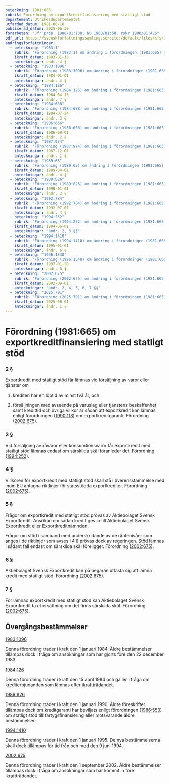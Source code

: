 ```yaml
---
beteckning: 1981:665
rubrik: Förordning om exportkreditfinansiering med statligt stöd
departement: Utrikesdepartementet
utfardad_datum: 1981-06-18
publicerad_datum: 2025-06-30
forarbeten: "Jfr prop. 1980/81:130, NU 1980/81:58, rskr 1980/81:426"
pdf_url: https://svenskforfattningssamling.se/sites/default/files/sfs/1981-06/SFS1981-665.pdf
andringsforfattningar:
  - beteckning: "1983:1"
    rubrik: "Förordning (1983:1) om ändring i förordningen (1981:665) om exportkreditfinansiering med statligt stöd"
    ikraft_datum: 1983-01-13
    anteckningar: ändr. 4 §
  - beteckning: "1983:1096"
    rubrik: "Förordning (1983:1096) om ändring i förordningen (1981:665) om exportkreditfinansiering med statligt stöd"
    ikraft_datum: 1984-01-01
    anteckningar: ändr. 4 §
  - beteckning: "1984:126"
    rubrik: "Förordning (1984:126) om ändring i förordningen (1981:665) om exportkreditfinansiering med statligt stöd"
    ikraft_datum: 1984-04-15
    anteckningar: ändr. 7 §
  - beteckning: "1984:688"
    rubrik: "Förordning (1984:688) om ändring i förordningen (1981:665) om exportkreditfinansiering med statligt stöd"
    ikraft_datum: 1984-07-24
    anteckningar: ändr. 2 §
  - beteckning: "1986:666"
    rubrik: "Förordning (1986:666) om ändring i förordningen (1981:665) om exportkreditfinansiering med statligt stöd"
    ikraft_datum: 1986-08-01
    anteckningar: ändr. 2 §
  - beteckning: "1987:974"
    rubrik: "Förordning (1987:974) om ändring i förordningen (1981:665) om exportkreditfinansiering med statligt stöd"
    ikraft_datum: 1987-12-01
    anteckningar: ändr. 1 §
  - beteckning: "1989:65"
    rubrik: "Förordning (1989:65) om ändring i förordningen (1981:665) om exportkreditfinansiering med statligt stöd"
    ikraft_datum: 1989-04-01
    anteckningar: ändr. 4 §
  - beteckning: "1989:826"
    rubrik: "Förordning (1989:826) om ändring i förordningen (1981:665) om exportkreditfinansiering med statligt stöd"
    ikraft_datum: 1990-01-01
    anteckningar: ändr. 2 §
  - beteckning: "1992:784"
    rubrik: "Förordning (1992:784) om ändring i förordningen (1981:665) om exportkreditfinansiering med statligt stöd"
    ikraft_datum: 1992-07-01
    anteckningar: ändr. 4 §
  - beteckning: "1994:252"
    rubrik: "Förordning (1994:252) om ändring i förordningen (1981:665) om exportkreditfinansiering med statligt stöd"
    ikraft_datum: 1994-06-01
    anteckningar: "ändr. 2, 3 §§"
  - beteckning: "1994:1410"
    rubrik: "Förordning (1994:1410) om ändring i förordningen (1981:665) om exportkreditfinansiering med statligt stöd"
    ikraft_datum: 1995-01-01
    anteckningar: ändr. 6 §
  - beteckning: "1996:1548"
    rubrik: "Förordning (1996:1548) om ändring i förordningen (1981:665) om exportkreditfinansiering med statligt stöd"
    ikraft_datum: 1997-01-20
    anteckningar: ändr. 6 §
  - beteckning: "2002:675"
    rubrik: "Förordning (2002:675) om ändring i förordningen (1981:665) om exportkreditfinansiering med statligt stöd"
    ikraft_datum: 2002-09-01
    anteckningar: "ändr. 2, 4, 5, 6, 7 §§"
  - beteckning: "2025:791"
    rubrik: "Förordning (2025:791) om ändring i förordningen (1981:665) om exportkreditfinansiering med statligt stöd"
    ikraft_datum: 2025-08-01
    anteckningar: ändr. 1 §
---
```


# Förordning (1981:665) om exportkreditfinansiering med statligt stöd

### 2 §

Exportkredit med statligt stöd får lämnas vid försäljning av varor eller tjänster om

1. krediten har en löptid av minst två år, och

2. försäljningen med avseende på varuslag eller tjänstens beskaffenhet samt kredittid och övriga villkor är sådan att exportkredit kan lämnas enligt förordningen ([1990:113](https://selex.se/eli/sfs/1990/113)) om exportkreditgaranti. Förordning ([2002:675](https://selex.se/eli/sfs/2002/675)).

### 3 §

Vid försäljning av råvaror eller konsumtionsvaror får exportkredit med statligt stöd lämnas endast om särskilda skäl föranleder det. Förordning ([1994:252](https://selex.se/eli/sfs/1994/252)).

### 4 §

Villkoren för exportkredit med statligt stöd skall stå i överensstämmelse med inom EU antagna riktlinjer för statsstödda exportkrediter. Förordning ([2002:675](https://selex.se/eli/sfs/2002/675)).

### 5 §

Frågor om exportkredit med statligt stöd prövas av Aktiebolaget Svensk Exportkredit. Ansökan om sådan kredit ges in till Aktiebolaget Svensk Exportkredit eller Exportkreditnämnden.

Frågor om stöd i samband med underskridande av de räntenivåer som anges i de riktlinjer som avses i [4 §](#4) prövas dock av regeringen. Stöd lämnas i sådant fall endast om särskilda skäl föreligger. Förordning ([2002:675](https://selex.se/eli/sfs/2002/675)).

### 6 §

Aktiebolaget Svensk Exportkredit kan på begäran utfästa sig att lämna kredit med statligt stöd. Förordning ([2002:675](https://selex.se/eli/sfs/2002/675)).

### 7 §

För lämnad exportkredit med statligt stöd kan Aktiebolaget Svensk Exportkredit ta ut ersättning om det finns särskilda skäl. Förordning ([2002:675](https://selex.se/eli/sfs/2002/675)).

## Övergångsbestämmelser

[1983:1096](https://selex.se/eli/sfs/1983/1096)

Denna förordning träder i kraft den 1 januari 1984. Äldre bestämmelser tillämpas dock i fråga om ansökningar som har gjorts före den 22 december 1983.

[1984:126](https://selex.se/eli/sfs/1984/126)

Denna förordning träder i kraft den 15 april 1984 och gäller i fråga om krediterbjudanden som lämnas efter ikraftträdandet.

[1989:826](https://selex.se/eli/sfs/1989/826)

Denna förordning träder i kraft den 1 januari 1990. Äldre föreskrifter tillämpas dock om kreditgaranti har beviljats enligt förordningen ([1986:553](https://selex.se/eli/sfs/1986/553)) om statligt stöd till fartygsfinansiering eller motsvarande äldre bestämmelser.

[1994:1410](https://selex.se/eli/sfs/1994/1410)

Denna förordning träder i kraft den 1 januari 1995. De nya bestämmelserna skall dock tillämpas för tid från och med den 9 juni 1994.

[2002:675](https://selex.se/eli/sfs/2002/675)

Denna förordning träder i kraft den 1 september 2002. Äldre bestämmelser tillämpas dock i fråga om ansökningar som har kommit in före ikraftträdandet.